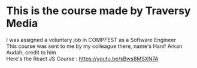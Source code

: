 # This is the course made by Traversy Media
I was assigned a voluntary job in COMPFEST as a Software Engineer<br>
This course was sent to me by my colleague there, name's Hanif Arkan Audah, credit to him<br>
Here's the React JS Course : https://youtu.be/sBws8MSXN7A <br>